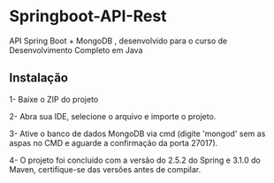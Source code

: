 # Springboot-API-Rest
API Spring Boot + MongoDB , desenvolvido para o curso de Desenvolvimento Completo em Java

## Instalação
1- Baixe o ZIP do projeto

2- Abra sua IDE, selecione o arquivo e importe o projeto.

3- Ative o banco de dados MongoDB via cmd (digite 'mongod' sem as aspas no CMD e aguarde a confirmação da porta 27017).

4- O projeto foi concluido com a versão do 2.5.2 do Spring e 3.1.0 do Maven, certifique-se das versões antes de compilar.

